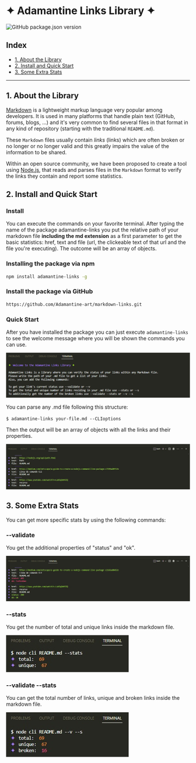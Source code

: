 # ✦ Adamantine Links Library ✦

![GitHub package.json version](https://img.shields.io/github/package-json/v/Adamantine-art/markdown-links?&color=C576F6&logo=GitHub)

## Index

* [1. About the Library](#1-About-the-Library)
* [2. Install and Quick Start](#2-Install-and-Quick-Start)
* [3. Some Extra Stats](#3-Some-Extra-Stats)


***

## 1. About the Library

[Markdown](https://en.wikipedia.org/wiki/Markdown) is a lightweight markup language very popular among developers. It is used in many platforms that handle plain text (GitHub, forums, blogs, ...) and it's very common to find several files in that format in any kind of repository (starting with the traditional `README.md`).

These `Markdown` files usually contain _links_ (links) which are often broken or no longer or no longer valid and this greatly impairs the value of the information to be shared.

Within an open source community, we have been proposed to create a tool using [Node.js](https://nodejs.org/), that reads and parses files in the `Markdown` format to verify the links they contain and report some statistics.


## 2. Install and Quick Start

### Install

You can execute the commands on your favorite terminal. After typing the name of the package adamantine-links you put the relative path of your markdown file **including the md extension** as a first parameter to get the basic statistics: href, text and file (url, the clickeable text of that url and the file you're executing).
The outcome will be an array of objects.


### Installing the package via npm

```sh
npm install adamantine-links -g
```

### Install the package via GitHub

```sh
https://github.com/Adamantine-art/markdown-links.git
```

### Quick Start

After you have installed the package you can just execute `adamantine-links` to see the welcome message where you will be shown the commands you can use.

![adamantine-links](https://raw.githubusercontent.com/Adamantine-art/markdown-links/main/img/welcome.jpg)

You can parse any .md file following this structure:

`$ adamantine-links your-file.md --CLIoptions`

Then the output will be an array of objects with all the links and their properties.

![adamantine-links](https://raw.githubusercontent.com/Adamantine-art/markdown-links/main/img/href%20text%20file.jpg)


## 3. Some Extra Stats

You can get more specific stats by using the following commands: 

### --validate

You get the additional properties of "status" and "ok".

![adamantine-links](https://raw.githubusercontent.com/Adamantine-art/markdown-links/main/img/href%20text%20file%20status%20ok.jpg)

### --stats

You get the number of total and unique links inside the markdown file.

![adamantine-links](https://raw.githubusercontent.com/Adamantine-art/markdown-links/main/img/total%20unique.jpg)

### --validate --stats

You can get the total number of links, unique and broken links inside the markdown file.

![adamantine-links](https://raw.githubusercontent.com/Adamantine-art/markdown-links/main/img/total%20unique%20broken.jpg)
